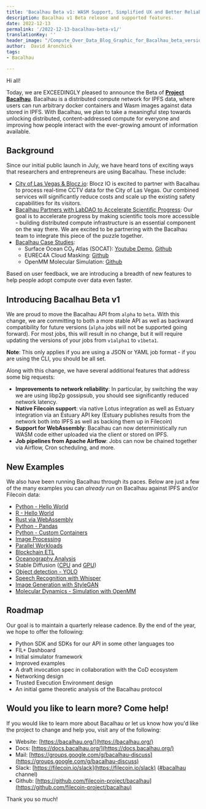 ```yaml
---
title: 'Bacalhau Beta v1: WASM Support, Simplified UX and Better Reliability'
description: Bacalhau v1 Beta release and supported features.
date: 2022-12-13
permalink: '/2022-12-13-bacalhau-beta-v1/'
translationKey: ''
header_image: "/Compute_Over_Data_Blog_Graphic_for_Bacalhau_beta_version_OPT_3.png"
author:  David Aronchick
tags: 
- Bacalhau

---
```


Hi all!

Today, we are EXCEEDINGLY pleased to announce the Beta of **[Project Bacalhau](https://www.bacalhau.org/)**. Bacalhau is a distributed compute network for IPFS data, where users can run arbitrary docker containers and Wasm images against data stored in IPFS. With Bacalhau, we plan to take a meaningful step towards unlocking distributed, content-addressed compute for everyone and improving how people interact with the ever-growing amount of information available.

## Background

Since our initial public launch in July, we have heard tons of exciting ways that researchers and entrepreneurs are using Bacalhau. These include:

- [City of Las Vegas & Blocz.io](https://medium.com/blocz/open-grid-alliance-unleashes-monetization-platform-in-las-vegas-5061eae8f946): Blocz IO is excited to partner with Bacalhau to process real-time CCTV data for the City of Las Vegas. Our combined services will significantly reduce costs and scale up the existing safety capabilities for its visitors.
- [Bacalhau Partners with LabDAO to Accelerate Scientific Progress](https://bacalhau.substack.com/p/bacalhau-partners-with-labdao-to): Our goal is to accelerate progress by making scientific tools more accessible - building distributed compute infrastructure is an essential component on the way there. We are excited to be partnering with the Bacalhau team to integrate this piece of the puzzle together.
- [Bacalhau Case Studies](https://www.bacalhau.org/casestudies/): 
    - Surface Ocean CO₂ Atlas (SOCAT): [Youtube Demo](https://www.youtube.com/watch?v=t2AHD8yJhLY), [Github](https://github.com/wesfloyd/bacalhau_socat_test)
    - EUREC4A Cloud Masking: [Github](https://github.com/wesfloyd/how_to_eurec4a)
    - OpenMM Molecular Simulation: [Github](https://github.com/wesfloyd/openmm-test)

Based on user feedback, we are introducing a breadth of new features to help people adopt compute over data even faster.

## Introducing Bacalhau Beta v1

We are proud to move the Bacalhau API from `alpha` to `beta`. With this change, we are committing to both a more stable API as well as backward compatibility for future versions (`alpha` jobs will not be supported going forward). For most jobs, this will result in no change, but it will require updating the versions of your jobs from `v1alpha1` to `v1beta1`. 

**Note**: This only applies if you are using a JSON or YAML job format - if you are using the CLI, you should be all set.

Along with this change, we have several additional features that address some big requests:

- **Improvements to network reliability**: In particular, by switching the way we are using  libp2p gossipsub, you should see significantly reduced network latency.
- **Native Filecoin support**: via native Lotus integration as well as Estuary integration via an Estuary API key (Estuary publishes results from the network both into IPFS as well as backing them up in Filecoin)
- **Support for WebAssembly**: Bacalhau can now deterministically run WASM code either uploaded via the client or stored on IPFS.
- **Job pipelines from Apache Airflow**: Jobs can now be chained together via Airflow, Cron scheduling, and more.

## New Examples

We also have been running Bacalhau through its paces. Below are just a few of the many examples you can *already run* on Bacalhau against IPFS and/or Filecoin data:

- [Python - Hello World](https://docs.bacalhau.org/examples/workload-onboarding/trivial-python/)
- [R - Hello World](https://docs.bacalhau.org/examples/workload-onboarding/r-hello-world/)
- [Rust via WebAssembly](https://docs.bacalhau.org/examples/workload-onboarding/rust-wasm/)
- [Python - Pandas](https://docs.bacalhau.org/examples/workload-onboarding/python-pandas/)
- [Python - Custom Containers](https://docs.bacalhau.org/examples/workload-onboarding/custom-containers/)
- [Image Processing](https://docs.bacalhau.org/examples/data-engineering/image-processing/)
- [Parallel Workloads](https://docs.bacalhau.org/examples/data-engineering/simple-parallel-workloads/)
- [Blockchain ETL](https://docs.bacalhau.org/examples/data-engineering/blockchain-etl/)
- [Oceanography Analysis](https://docs.bacalhau.org/examples/data-engineering/oceanography-conversion/)
- Stable Diffusion ([CPU](https://docs.bacalhau.org/examples/model-inference/stable-diffusion-cpu/) and [GPU](https://docs.bacalhau.org/examples/model-inference/stable-diffusion-gpu/))
- [Object detection - YOLO](https://docs.bacalhau.org/examples/model-inference/object-detection-yolo5/)
- [Speech Recognition with Whisper](https://docs.bacalhau.org/examples/model-inference/Openai-Whisper/)
- [Image Generation with StyleGAN](https://docs.bacalhau.org/examples/model-inference/StyleGAN3/)
- [Molecular Dynamics - Simulation with OpenMM](https://docs.bacalhau.org/examples/molecular-dynamics/openmm/)

## Roadmap

Our goal is to maintain a quarterly release cadence. By the end of the year, we hope to offer the following:

- Python SDK and SDKs for our API in some other languages too
- FIL+ Dashboard
- Initial simulator framework
- Improved examples
- A draft invocation spec in collaboration with the CoD ecosystem
- Networking design
- Trusted Execution Environment design
- An initial game theoretic analysis of the Bacalhau protocol

## Would you like to learn more? Come help!

If you would like to learn more about Bacalhau or let us know how you'd like the project to change and help you, visit any of the following:

- Website: [https://bacalhau.org/](https://bacalhau.org/)
- Docs: [https://docs.bacalhau.org/](https://docs.bacalhau.org/)
- Mail: [https://groups.google.com/g/bacalhau-discuss](https://groups.google.com/g/bacalhau-discuss)
- Slack: [https://filecoin.io/slack](https://filecoin.io/slack) ([#bacalhau](https://filecoin.io/slack) channel)
- Github: [https://github.com/filecoin-project/bacalhau](https://github.com/filecoin-project/bacalhau)
    
Thank you so much!
